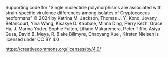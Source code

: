  Supporting code for "Single nucleotide polymorphisms are associated with strain-specific virulence differences among isolates of Cryptococcus neoformans" © 2024 by Katrina M. Jackson, Thomas J. Y. Kono, Jovany Betancourt, Yina Wang, Kisakye D. Kabbale, Minna Ding, Perry Kezh, Grace Ha, J. Marina Yoder, Sophie Fulton, Liliane Mukaremera, Peter Tiffin, Asiya Gusa, David B. Meya, R. Blake Billmyre, Chaoyang Xue , Kirsten Nielsen is licensed under CC BY 4.0 

 https://creativecommons.org/licenses/by/4.0/
